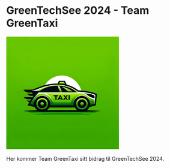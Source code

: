 # GreenTechSee 2024 - Team GreenTaxi

<img src="logo.png" style="max-width: 300px" />

Her kommer Team GreenTaxi sitt bidrag til GreenTechSee 2024.
